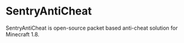 # SentryAntiCheat
SentryAntiCheat is open-source  packet based anti-cheat solution for Minecraft 1.8.
